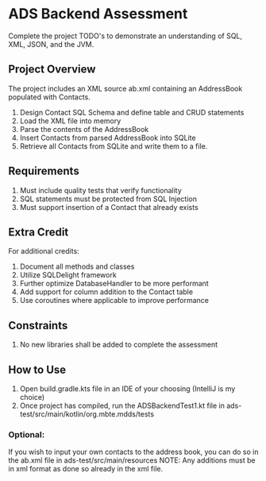 # ADS Backend Assessment
Complete the project TODO's to demonstrate an understanding of SQL, XML, JSON, and the JVM.

## Project Overview
The project includes an XML source ab.xml containing an AddressBook populated with Contacts. 
1. Design Contact SQL Schema and define table and CRUD statements
1. Load the XML file into memory
1. Parse the contents of the AddressBook
1. Insert Contacts from parsed AddressBook into SQLite
1. Retrieve all Contacts from SQLite and write them to a file.

## Requirements
1. Must include quality tests that verify functionality
1. SQL statements must be protected from SQL Injection
1. Must support insertion of a Contact that already exists

## Extra Credit
For additional credits:
1. Document all methods and classes
1. Utilize SQLDelight framework
1. Further optimize DatabaseHandler to be more performant
1. Add support for column addition to the Contact table
1. Use coroutines where applicable to improve performance


## Constraints
1. No new libraries shall be added to complete the assessment


## How to Use
1. Open build.gradle.kts file in an IDE of your choosing (IntelliJ is my choice)
2. Once project has compiled, run the ADSBackendTest1.kt file in ads-test/src/main/kotlin/org.mbte.mdds/tests

### Optional:
If you wish to input your own contacts to the address book, you can do so in the ab.xml file in ads-test/src/main/resources
NOTE: Any additions must be in xml format as done so already in the xml file.

